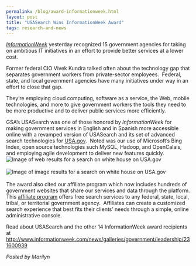 ```yaml
---
permalink: /blog/award-informationweek.html
layout: post
title: "USASearch Wins InformationWeek Award"
tags: research-and-news
---
```

<p><span></span><em><a href="http://www.informationweek.com/news/galleries/government/leadership/231600939">InformationWeek</a></em><span> yesterday recognized 15 government agencies for taking on ambitious IT  initiatives in an effort to provide better services at a lower cost. </span></p>
<p><span></span><span id="internal-source-marker_0.7461269944906235">Former federal CIO Vivek Kundra talked often about the technology gap that separates government workers from private-sector employees.</span><span>  </span><span>Federal, state, and local government agencies have many initiatives under way in an effort to close that gap.</span></p>
<p><span>They&#8217;re employing cloud computing, software as a service, the Web, mobile technologies, and more to give government workers the tools they need to be more productive and to deliver public services more efficiently.</span></p>
<p><span></span><span></span><span>GSA&#8217;s USASearch was one of those honored by </span><em>InformationWeek </em><span>for making government services in English and in Spanish more accessible online with a revamped version of USASearch and its set of advanced search technologies for <a href="http://www.usa.gov/">USA.gov</a>.  Noted was our use of Microsoft&#8217;s Bing Index, open source technologies such MySQL, Hadoop, and OpenCalais, and employing agile development to deliver new features quickly.</span><span><img class="img-polaroid" alt="Image of web results for a search on white house on USA.gov" src="http://f22818b4dfc10241d8a3-f1564c64756a8cfee25b6b19953b1d23.r31.cf2.rackcdn.com/tumblr_lrjk43Q2sP1qid15q.png"/></span><br/><br/><img class="img-polaroid" alt="Image of image results for a search on white house on USA.gov" src="http://f22818b4dfc10241d8a3-f1564c64756a8cfee25b6b19953b1d23.r31.cf2.rackcdn.com/tumblr_lrjk5nzgYz1qid15q.png"/><br/><br/><span><span id="internal-source-marker_0.7461269944906235">The award also cited our affiliate program which now includes hundreds of government websites that share our services and data through the platform. This </span><a href="https://search.usa.gov/affiliates"><span>affiliate program</span></a><span> offers free search services to any federal, state, local, tribal, or territorial government agency.  Affiliates can create a customized search experience that best fits their clients&#8217; needs through a simple, online administrative console.</span><span></span></span></p>
<p><span><span></span><span>Read about USASearch and the other 14&#160;</span><span>InformationWeek</span><span> award recipients at</span><br/><a href="http://www.informationweek.com/news/galleries/government/leadership/231600939"><span><a href="http://www.informationweek.com/news/galleries/government/leadership/231600939">http://www.informationweek.com/news/galleries/government/leadership/231600939</a></span></a></span></p>
<p><span><a href="http://www.informationweek.com/news/galleries/government/leadership/231600939"><span></span></a><em>Posted by Marilyn</em></span></p>
